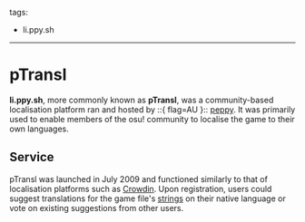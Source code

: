tags:
  - li.ppy.sh
---

# pTransl

**li.ppy.sh**, more commonly known as **pTransl**, was a community-based localisation platform ran and hosted by ::{ flag=AU }:: [peppy](https://osu.ppy.sh/users/2). It was primarily used to enable members of the osu! community to localise the game to their own languages.

## Service

pTransl was launched in July 2009 and functioned similarly to that of localisation platforms such as [Crowdin](https://crowdin.com/). Upon registration, users could suggest translations for the game file's [strings](https://localazy.com/dictionary/strings) on their native language or vote on existing suggestions from other users.
